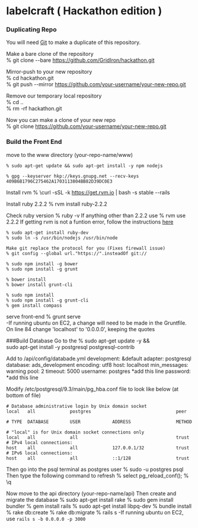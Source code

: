 # labelcraft ( Hackathon edition )

### Duplicating Repo  

You will need [Git][git] to make a duplicate of this repository. 

Make a bare clone of the repository  
	% git clone --bare https://github.com/GridIron/hackathon.git

Mirror-push to your new repository  
	% cd hackathon.git  
	% git push --mirror https://github.com/your-username/your-new-repo.git

Remove our temporary local repository  
	% cd ..  
	% rm -rf hackathon.git 

Now you can make a clone of your new repo  
	% git clone https://github.com/your-username/your-new-repo.git 



### Build the Front End
move to the www directory (your-repo-name/www)


	% sudo apt-get update && sudo apt-get install -y npm nodejs

	% gpg --keyserver hkp://keys.gnupg.net --recv-keys 409B6B1796C275462A1703113804BB82D39DC0E3

Install rvm
	% \curl -sSL -k https://get.rvm.io | bash -s stable --rails

	
Install ruby 2.2.2
	% rvm install ruby-2.2.2

Check ruby version
	% ruby -v
If anything other than 2.2.2 use
	% rvm use 2.2.2
If getting rvm is not a funtion error, follow the instructions [here][rvm]


	% sudo apt-get install ruby-dev
	% sudo ln -s /usr/bin/nodejs /usr/bin/node

	Make git replace the protocol for you (Fixes firewall issue)
	% git config --global url."https://".insteadOf git://

	% sudo npm install -g bower
	% sudo npm install -g grunt

	% bower install
	% bower install grunt-cli

	% sudo npm install
	% sudo npm install -g grunt-cli
	% gem install compass
	
serve front-end
	% grunt serve		
		-If running ubuntu on EC2, a change will need to be made in the Gruntfile. On line 84 change 'localhost' to '0.0.0.0', keeping the quotes

###Build Database
Go to the 
	% sudo apt-get update -y && \
  	sudo apt-get install -y postgresql postgresql-contrib

Add to /api/config/databade.yml 
  development: &default
  adapter: postgresql
  database: ads_development
  encoding: utf8
  host: localhost
  min_messages: warning
  pool: 2
  timeout: 5000
  username: postgres 						*add this line
  password:									*add this line

Modify /etc/postgresql/9.3/main/pg_hba.conf file to look like below (at bottom of file)

	# Database administrative login by Unix domain socket
	local   all             postgres                                peer

	# TYPE  DATABASE        USER            ADDRESS                 METHOD

	# "local" is for Unix domain socket connections only
	local   all             all                                     trust
	# IPv4 local connections:
	host    all             all             127.0.0.1/32            trust
	# IPv6 local connections:
	host    all             all             ::1/128                 trust

Then go into the psql terminal as postgres user
	% sudo -u postgres psql
Then type the following command to refresh
	% select pg_reload_conf();
	% \q

Now move to the api directory (your-repo-name/api)
Then create and migrate the database
	% sudo apt-get install rake
	% sudo gem install bundler
	% gem install rails 
	% sudo apt-get install libpq-dev
	% bundle install
  	% rake db:create
  	% rake db:migrate
	% rails s
		-If running ubuntu on EC2, use  `rails s -b 0.0.0.0 -p 3000`

[git]: https://git-scm.com/book/en/v2/Getting-Started-Installing-Git
[rvm]: https://rvm.io/integration/gnome-terminal
